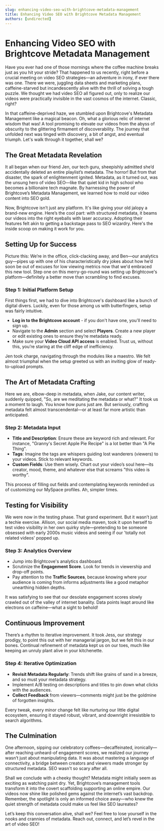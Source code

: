 ```yaml
---
slug: enhancing-video-seo-with-brightcove-metadata-management
title: Enhancing Video SEO with Brightcove Metadata Management
authors: [undirected]
---
```



# Enhancing Video SEO with Brightcove Metadata Management

Have you ever had one of those mornings where the coffee machine breaks just as you hit your stride? That happened to us recently, right before a crucial meeting on video SEO strategies—an adventure in irony, if ever there was one. There we were, juggling data sheets and marketing plans, caffeine-starved but incandescently alive with the thrill of solving a tough puzzle. We thought we had video SEO all figured out, only to realize our videos were practically invisible in the vast cosmos of the internet. Classic, right?

In that caffeine-deprived haze, we stumbled upon Brightcove's Metadata Management like a magical beacon. Oh, what a glorious relic of internet wisdom that was! A tool promising to elevate our videos from the abyss of obscurity to the glittering firmament of discoverability. The journey that unfolded next was tinged with discovery, a bit of angst, and eventual triumph. Let's walk through it together, shall we?

## The Great Metadata Revelation

It all began when our friend Jen, our tech guru, sheepishly admitted she’d accidentally deleted an entire playlist’s metadata. The horror! But from that disaster, the spark of enlightenment ignited. Metadata, as it turned out, was the unsung hero of video SEO—like that quiet kid in high school who becomes a billionaire tech magnate. By harnessing the power of Brightcove’s Metadata Management, we learned how to mold our video content into SEO gold.

Now, Brightcove isn’t just any platform. It's like giving your old jalopy a brand-new engine. Here’s the cool part: with structured metadata, it beams our videos into the right eyeballs with laser accuracy. Adopting their features felt akin to getting a backstage pass to SEO wizardry. Here's the inside scoop on making it work for you.

## Setting Up for Success

Picture this: We’re in the office, click-clacking away, and Ben—our analytics guy—pipes up with one of his characteristically dry jokes about how he’d soon be out of excuses for low viewing metrics now that we'd embraced this new tool. Step one on this merry-go-round was setting up Brightcove's platform—definitely a better move than scrambling to find excuses.

### Step 1: Initial Platform Setup

First things first, we had to dive into Brightcove's dashboard like a bunch of digital divers. Luckily, even for those among us with butterfingers, setup was fairly intuitive. 

- **Log in to the Brightcove account** - if you don't have one, you'll need to sign up.
- Navigate to the **Admin** section and select **Players**. Create a new player or edit existing ones to ensure they’re metadata ready.
- Make sure your **Video Cloud API access** is enabled. Trust us, without this, you’re staring at the cliff edge of inefficiency.

Jen took charge, navigating through the modules like a maestro. We felt almost triumphal when the setup greeted us with an inviting glow of ready-to-upload prompts.

## The Art of Metadata Crafting

Here we are, elbow-deep in metadata, when Jake, our content writer, suddenly quipped, "So, are we meditating the metadata or what?" It took us a moment to laugh. You know how puns just are. But seriously, crafting metadata felt almost transcendental—or at least far more artistic than anticipated.

### Step 2: Metadata Input

- **Title and Description**: Ensure these are keyword rich and relevant. For instance, "Granny's Secret Apple Pie Recipe" is a lot better than "A Pie Thing".
- **Tags**: Imagine the tags are whispers guiding lost wanderers (viewers) to your videos. Stick to relevant keywords.
- **Custom Fields**: Use them wisely. Chart out your video’s soul here—its creator, mood, theme, and whatever else that screams "this video is worthy".

This process of filling out fields and contemplating keywords reminded us of customizing our MySpace profiles. Ah, simpler times.

## Testing for Visibility

We were now in the testing phase. That grand experiment. But it wasn’t just a techie exercise. Allison, our social media maven, took it upon herself to test video visibility in her own quirky style—pretending to be someone obsessed with early 2000s music videos and seeing if our 'totally not related videos' popped up.

### Step 3: Analytics Overview

- Jump into Brightcove's analytics dashboard.
- Scrutinize the **Engagement Score**. Look for trends in viewership and drop-off points.
- Pay attention to the **Traffic Sources**, because knowing where your audience is coming from informs adjustments like a good metaphor unearthing hidden depths.

It was satisfying to see that our desolate engagement scores slowly crawled out of the valley of internet banality. Data points leapt around like electrons on caffeine—what a sight to behold!

## Continuous Improvement

There’s a rhythm to iterative improvement. It took Jess, our strategy prodigy, to point this out with her managerial jargon, but we felt this in our bones. Continual refinement of metadata kept us on our toes, much like keeping an unruly plant alive in your kitchenette. 

### Step 4: Iterative Optimization

- **Revisit Metadata Regularly**: Trends shift like grains of sand in a breeze, and so must your metadata strategy.
- Implement A/B testing on descriptions and titles to pin down what clicks with the audiences.
- **Collect Feedback** from viewers—comments might just be the goldmine of forgotten insights.

Every tweak, every minor change felt like nurturing our little digital ecosystem, ensuring it stayed robust, vibrant, and downright irresistible to search algorithms.

## The Culmination

One afternoon, sipping our celebratory coffees—decaffeinated, ironically—after reaching unheard-of engagement scores, we realized our journey wasn’t just about manipulating data. It was about mastering a language of connectivity, a bridge between creators and viewers made stronger by structured metadata. SEO wasn't so scary after all.

Shall we conclude with a cheeky thought? Metadata might initially seem as exciting as watching paint dry. Yet, Brightcove’s management tools transform it into the covert scaffolding supporting an online empire. Our videos now shine like polished gems against the internet’s vast backdrop. Remember, the spotlight is only an informed choice away—who knew the quiet strength of metadata could make us feel like SEO laureates?

Let’s keep this conversation alive, shall we? Feel free to lose yourself in the nooks and crannies of metadata. Reach out, connect, and let’s revel in the art of video SEO!

